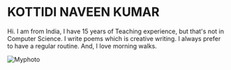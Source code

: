 # KOTTIDI NAVEEN KUMAR
Hi.  I am from India, I have 15 years of Teaching experience,
but that's not in Computer Science. I write poems which is
creative writing.  I always prefer to have a regular routine.
And, I love morning walks.

![Myphoto](C:\Users\s563104\Documents\my2-Kottidi)
